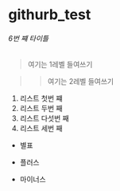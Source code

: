 # githurb_test

###### 6번 쨰 타이틀

> 여기는 1레벨 들여쓰기

>> 여기는 2레벨 들여쓰기


1. 리스트 첫번 쨰
2. 리스트 두번 째
5. 리스트 다섯번 째
3. 리스트 세번 째

* 별표
+ 플러스
- 마이너스
